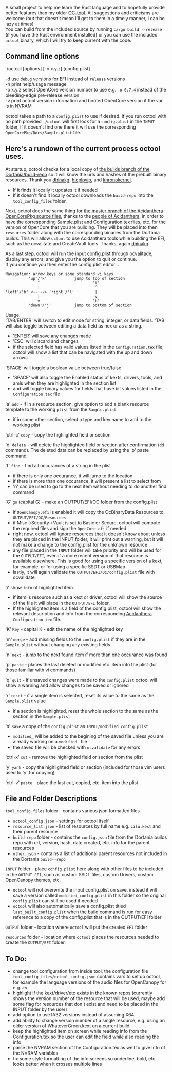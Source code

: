 A small project to help me learn the Rust language and to hopefully provide better features than my older [OC-tool](https://github.com/rusty-bits/OC-tool).  All suggestions and criticisms are welcome (but that doesn't mean I'll get to them in a timely manner, I can be lazy at times)  
You can build from the included source by running `cargo build --release` (if you have the Rust environment installed) or you can use the included `octool` binary, which I will try to keep current with the code.  

## Command line options ##  

./octool [options] [-o x.y.z] [config.plist]  

-d  use `debug` versions for EFI instead of `release` versions  
-h  print help/usage message  
-o x.y.z  select OpenCore version number to use e.g. `-o 0.7.4` instead of the bleeding-edge pre-release version  
-v  print octool version information and booted OpenCore version if the var is in NVRAM  

octool takes a path to a `config.plist` to use if desired.
If you run octool with no path provided `./octool` will first look for a `config.plist` in the `INPUT` folder, if it doesn't find one there it will use the corresponding `OpenCorePkg/Docs/Sample.plist` file.  

## Here's a rundown of the current process octool uses. ##  

At startup, octool checks for a local copy of [the builds branch of the Dortania/build-repo](https://github.com/dortania/build-repo/tree/builds) so it will know the urls and hashes of the prebuilt binary resources.  Thank you [dhinakg](https://github.com/dhinakg), [hieplpvip](https://github.com/hieplpvip), and [khronokernel](https://github.com/khronokernel).  
 - If it finds it locally it updates it if needed 
 - If it doesn't find it locally octool downloads the `build-repo` into the `tool_config_files` folder.  

Next, octool does the same thing for [the master branch of the Acidanthera OpenCorePkg source files](https://github.com/acidanthera/OpenCorePkg), thanks to the [people of Acidanthera](https://github.com/acidanthera), in order to have the corresponding Sample.plist and Configuration.tex files, etc. for the version of OpenCore that you are building.  They will be placed into then `resources` folder along with the corresponding binaries from the Dortania builds.  This will allow `octool` to use Acidanthera tools while building the EFI, such as the ocvalitate and CreateVault tools.   Thanks, again [dhinakg](https://github.com/dhinakg).  

As a last step, octool will run the input config.plist through ocvalitade, display any errors, and give you the option to quit or continue.  
If you continue you then enter the config.plist editor...  
```
Navigation: arrow keys or some standard vi keys
          'up'/'k'            jump to top of section
              ^                       't'
              |                        ^
'left'/'h' <-- --> 'right'/'l'         |
              |                        v
              v                       'b'
          'down'/'j'          jump to bottom of section
```
Usage:  
'TAB/ENTER' will switch to edit mode for string, integer, or data fields. 'TAB' will also toggle between editing a data field as hex or as a string.  
 - 'ENTER' will save any changes made  
 - 'ESC' will discard and changes  
 - if the selected field has valid values listed in the `Configuration.tex` file, octool will show a list that can be navigated with the up and down arrows

'SPACE' will toggle a boolean value between true/false  
- 'SPACE' will also toggle the Enabled status of kexts, drivers, tools, and amls when they are highlighted in the section list  
- and will toggle binary values for fields that have bit values listed in the `Configuration.tex` file  

'a' `add` - if in a resource section, give option to add a blank resource template to the working `plist` from the `Sample.plist`  
 - if in some other section, select a type and key name to add to the working plist  

'ctrl-c' `copy` - copy the highlighted field or section  

'd' `delete` - will delete the highlighted field or section after confirmation (`dd` command).  The deleted data can be replaced by using the 'p' paste command  

'f' `find` - find all occurances of a string in the plist  
- if there is only one occurance, it will jump to the location  
- if there is more than one occurance, it will present a list to select from  
- 'n' can be used to go to the next item without needing to do another find command  

'G' `go` (capital G) - make an OUTPUT/EFI/OC folder from the config.plist  
 - if `OpenCanopy.efi` is enabled it will copy the OcBinaryData Resources to `OUTPUT/EFI/OC/Resources`  
 - if Misc->Security->Vault is set to Basic or Secure, octool will compute the required files and sign the `OpenCore.efi` if needed  
 - right now, octool will ignore resources that it doesn't know about unless they are placed in the INPUT folder, it will print out a warning, but it will not make a change to the config.plist for the unknown resource  
 - any file placed in the `INPUT` folder will take priority and will be used for the `OUTPUT/EFI`, even if a more recent version of that resource is available elsewhere. This is good for using a specific version of a kext, for example, or for using a specific SSDT or USBMap  
 - lastly, it will again validate the `OUTPUT/EFI/OC/config.plist` file with ocvalidate  

'i' show `info` of highlighted item.  
 - If item is resource such as a kext or driver, octool will show the source of the file it will place in the `OUTPUT/EFI` folder.  
 - If the highlighted item is a field of the config.plist, octool will show the relevant description and info from the corresponding [Acidanthera](https://github.com/acidanthera) `Configuration.tex` file.  

'K' `Key` - capital K - edit the name of the highlighted key  

'm' `merge` - add missing fields to the `config.plist` if they are in the `Sample.plist` without changing any existing fields  

'n' `next` - jump to the next found item if more than one occurance was found  

'p' `paste` - places the last deleted or modified etc. item into the plist (for those familiar with vi commands)  

'q' `quit` - if unsaved changes were made to the `config.plist` octool will show a warning and allow changes to be saved or ignored  

'r' `reset` - if a single item is selected, reset its value to the same as the `Sample.plist` value  
 - if a section is highlighted, reset the whole section to the same as the section in the `Sample.plist`  

's' `save` a copy of the `config.plist` as `INPUT/modified_config.plist`  
 - `modified_` will be added to the begining of the saved file unless you are already working on a `modified_` file  
 - the saved file will be checked with `ocvalidate` for any errors  

'ctrl-x' `cut` - remove the highlighted field or section from the plist  

'y' `yank` - copy the highlighted field or section (included for those vim users used to 'y' for copying)  

'ctrl-v' `paste` - place the last cut, copied, etc. item into the plist  

## File and Folder Descriptions ##  
`tool_config_files` folder - contains various json formatted files  
 - `octool_config.json` - settings for octool itself  
 - `resource_list.json` - list of resources by full name e.g. `Lilu.kext` and their parent resource  
 - `build-repo` folder - contains the `config.json` file from the Dortania builds repo with url, version, hash, date created, etc. info for the parent resources  
 - `other.json` - contains a list of additional parent resources not included in the Dortania `build--repo`  

`INPUT` folder - place `config.plist` here along with other files to be included in the `OUTPUT EFI`, such as custom SSDT files, custom Drivers, custom OpenCanopy themes, etc.  
 - `octool` will not overwrite the input config.plist on save, instead it will save a version called `modified_config.plist` in this folder so the original `config.plist` can still be used if needed  
 - `octool` will also automatically save a config.plist titled `last_built_config.plist` when the build command is run for easy reference to a copy of the config.plist that is in the OUTPUT/EFI folder  

`OUTPUT` folder - location where `octool` will put the created `EFI` folder 

`resources` folder - location where `octool` places the resources needed to create the `OUTPUT/EFI` folder. 

## To Do: ##  
 - change tool configuration from inside tool, the configuration file `tool_config_files/octool_config.json` contains vars to set up octool, for example the language versions of the audio files for OpenCanopy for e.g. `en`  
 - highlight if the kext/driver/etc exists in the known repos (currently shows the version number of the resource that will be used, maybe add some flag for resources that don't exist and need to be placed in the INPUT folder by the user)
 - add option to use IA32 versions instead of assuming X64  
 - add ability to change version number of a single resource, e.g. using an older version of WhateverGreen.kext on a current build  
 - keep the highlighted item on screen while reading info from the Configuration.tex so the user can edit the field while also reading the info  
 - parse the NVRAM section of the Configuration.tex as well to give info of the NVRAM variables  
 - fix some style formatting of the info screens so underline, bold, etc. looks better when it crosses multiple lines

